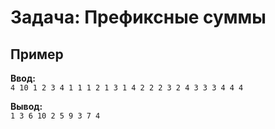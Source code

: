 # Задача: Префиксные суммы

## Пример
**Ввод:**  
`4 10
1 2 3 4
1 1
1 2
1 3
1 4
2 2
2 3
2 4
3 3
3 4
4 4`  

**Вывод:**  
`1
3
6
10
2
5
9
3
7
4`  
